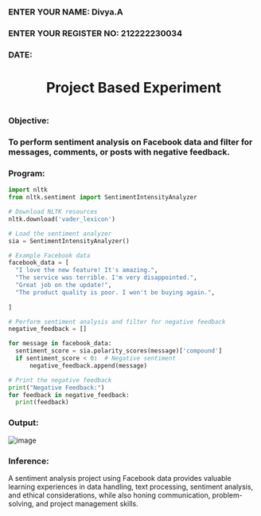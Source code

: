<H3>ENTER YOUR NAME: Divya.A</H3>
<H3>ENTER YOUR REGISTER NO: 212222230034</H3>
<H3>DATE:</H3>
<H1 Align="center">Project Based Experiment<H1>
<H3>Objective:<H3>

  To perform sentiment analysis on Facebook data and filter for messages, comments, or posts with negative feedback.
  
<H3>Program:</H3>

```python
import nltk
from nltk.sentiment import SentimentIntensityAnalyzer

# Download NLTK resources 
nltk.download('vader_lexicon')

# Load the sentiment analyzer
sia = SentimentIntensityAnalyzer()

# Example Facebook data 
facebook_data = [
  "I love the new feature! It's amazing.",
  "The service was terrible. I'm very disappointed.",
  "Great job on the update!",
  "The product quality is poor. I won't be buying again.",
  
]

# Perform sentiment analysis and filter for negative feedback
negative_feedback = []

for message in facebook_data:
  sentiment_score = sia.polarity_scores(message)['compound']
  if sentiment_score < 0:  # Negative sentiment
      negative_feedback.append(message)

# Print the negative feedback
print("Negative Feedback:")
for feedback in negative_feedback:
  print(feedback)
```

<H3>Output:</H3>

![image](https://github.com/user-attachments/assets/f2e8c0c6-aa58-4b0f-a021-72b15fc9c20c)


<H3>Inference:</H3>

A sentiment analysis project using Facebook data provides valuable learning experiences in data handling, text processing, sentiment analysis, and ethical considerations, while also honing communication, problem-solving, and project management skills.

